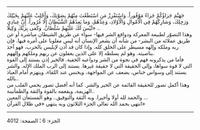------------------------------------------------------------------------

جَهَنَّمَ جَزاؤُكُمْ جَزاءً مَوْفُوراً. وَاسْتَفْزِزْ مَنِ اسْتَطَعْتَ مِنْهُمْ بِصَوْتِكَ، وَأَجْلِبْ عَلَيْهِمْ بِخَيْلِكَ
وَرَجِلِكَ، وَشارِكْهُمْ فِي الْأَمْوالِ وَالْأَوْلادِ، وَعِدْهُمْ، وَما يَعِدُهُمُ الشَّيْطانُ إِلَّا غُرُوراً.
إِنَّ عِبادِي لَيْسَ لَكَ عَلَيْهِمْ سُلْطانٌ. وَكَفى بِرَبِّكَ وَكِيلًا» ..  
وهذا التصوّر لطبيعة المعركة ودوافع الشر فيها- سواء عن طريق الشيطان مباشرة
أو عن طريق عملائه من البشر- من شأنه أن يشعر الإنسان أنه ليس مغلوبا على
أمره فيها. فإن ربه وملكه وإلهه مسيطر على الخلق كله. وإذا كان قد أذن
لإبليس بالحرب، فهو آخذ بناصيته. وهو لم يسلطه إلا على الذين يغفلون عن
ربهم وملكهم وإلههم.  
فأما من يذكرونه فهم في نجوة من الشر ودواعيه الخفية. فالخير إذن يستند إلى
القوة التي لا قوة سواها، وإلى الحقيقة التي لا حقيقة غيرها. يستند إلى
الرب الملك الإله. والشر يستند إلى وسواس خناس، يضعف عن المواجهة، ويخنس
عند اللقاء، وينهزم أمام العياذ بالله..  
وهذا أكمل تصور للحقيقة القائمة عن الخير والشر. كما أنه أفضل تصور يحمي
القلب من الهزيمة، ويفعمه بالقوة والثقة والطمأنينة..  
والحمد لله أولا وأخيرا. وبه الثقة والتوفيق.. وهو المستعان المعين ...  
انتهى بحمد الله تعالى الجزء الثلاثون وبه ينتهي «في ظلال القرآن»

------------------------------------------------------------------------

الجزء: 6 ¦ الصفحة: 4012
